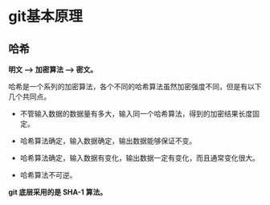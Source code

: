 # git基本原理

## 哈希

**明文 --> 加密算法 --> 密文。**

哈希是一个系列的加密算法，各个不同的哈希算法虽然加密强度不同，但是有以下几个共同点。

- 不管输入数据的数据量有多大，输入同一个哈希算法，得到的加密结果长度固定。

- 哈希算法确定，输入数据确定，输出数据能够保证不变。

- 哈希算法确定，输入数据有变化，输出数据一定有变化，而且通常变化很大。

- 哈希算法不可逆。

**git 底层采用的是 SHA-1 算法。**

